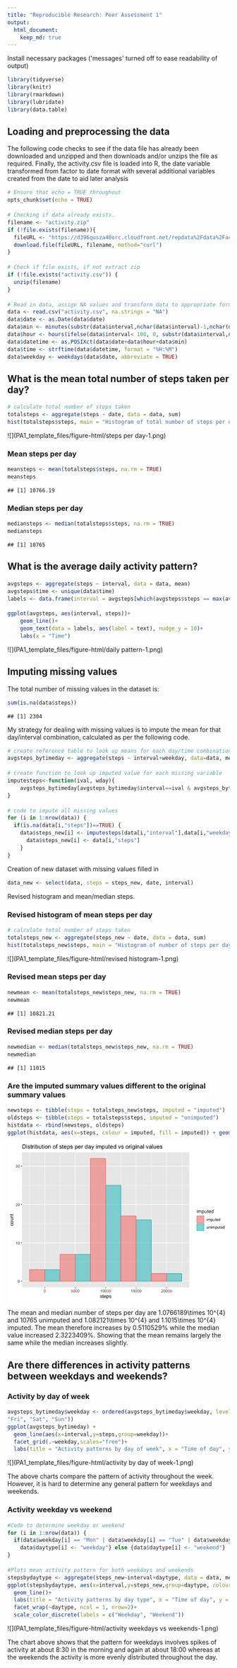 ```yaml
---
title: "Reproducible Research: Peer Assessment 1"
output: 
  html_document:
    keep_md: true
---
```

Install necessary packages ('messages' turned off to ease readability of output)

```r
library(tidyverse)
library(knitr)
library(rmarkdown)
library(lubridate)
library(data.table)
```

## Loading and preprocessing the data
The following code checks to see if the data file has already been downloaded and unzipped and then downloads and/or unzips the file as required. Finally, the activity.csv file is loaded into R, the date variable transformed from factor to date format with several additional variables created from the date to aid later analysis


```r
# Ensure that echo = TRUE throughout
opts_chunk$set(echo = TRUE)

# Checking if data already exists.
filename <- "activity.zip"
if (!file.exists(filename)){
  fileURL <- "https://d396qusza40orc.cloudfront.net/repdata%2Fdata%2Factivity.zip"
  download.file(fileURL, filename, method="curl")
}  

# Check if file exists, if not extract zip
if (!file.exists("activity.csv")) { 
  unzip(filename) 
}

# Read in data, assign NA values and transform data to appropriate format 
data <- read.csv("activity.csv", na.strings = "NA")
data$date <- as.Date(data$date)
data$min <- minutes(substr(data$interval,nchar(data$interval)-1,nchar(data$interval)))
data$hour <- hours(ifelse(data$interval< 100, 0, substr(data$interval,nchar(data$interval)-4,nchar(data$interval)-2)))
data$datetime <- as.POSIXct(data$date+data$hour+data$min)
data$time <- strftime(data$datetime, format = "%H:%M")
data$weekday <- weekdays(data$date, abbreviate = TRUE)
```

## What is the mean total number of steps taken per day?

```r
# calculate total number of steps taken
totalsteps <- aggregate(steps ~ date, data = data, sum)
hist(totalsteps$steps, main = "Histogram of total number of steps per day", xlab = "Number of steps")
```

![](PA1_template_files/figure-html/steps per day-1.png)<!-- -->

### Mean steps per day

```r
meansteps <- mean(totalsteps$steps, na.rm = TRUE)
meansteps
```

```
## [1] 10766.19
```
### Median steps per day

```r
mediansteps <- median(totalsteps$steps, na.rm = TRUE)
mediansteps
```

```
## [1] 10765
```
## What is the average daily activity pattern?

```r
avgsteps <- aggregate(steps ~ interval, data = data, mean)
avgsteps$time <- unique(data$time)
labels <- data.frame(interval = avgsteps[which(avgsteps$steps == max(avgsteps$steps)), "interval"]+1, steps = avgsteps[which(avgsteps$steps == max(avgsteps$steps)), "steps"],text = paste0("Highest Average Steps = ", signif(max(avgsteps$steps),digits = 4)," at ", avgsteps[which(avgsteps$steps == max(avgsteps$steps)), "time"]))

ggplot(avgsteps, aes(interval, steps))+
    geom_line()+
    geom_text(data = labels, aes(label = text), nudge_y = 10)+
    labs(x = "Time")
```

![](PA1_template_files/figure-html/daily pattern-1.png)<!-- -->

## Imputing missing values

The total number of missing values in the dataset is:

```r
sum(is.na(data$steps))
```

```
## [1] 2304
```

My strategy for dealing with missing values is to impute the mean for that day/interval combination, calculated as per the following code.

```r
# create reference table to look up means for each day/time combination
avgsteps_bytimeday <- aggregate(steps ~ interval+weekday, data=data, mean, na.rm = TRUE)

# create function to look up imputed value for each missing variable
imputesteps<-function(ival, wday){
    avgsteps_bytimeday[avgsteps_bytimeday$interval==ival & avgsteps_bytimeday$weekday == wday,]$steps
}

# code to impute all missing values
for (i in 1:nrow(data)) {
  if(is.na(data[i,"steps"])==TRUE) {
    data$steps_new[i] <- imputesteps(data[i,"interval"],data[i,"weekday"])} else {
      data$steps_new[i] <- data[i,"steps"]
    }
}
```

Creation of new dataset with missing values filled in

```r
data_new <- select(data, steps = steps_new, date, interval)
```


Revised histogram and mean/median steps.
### Revised histogram of mean steps per day

```r
# calculate total number of steps taken
totalsteps_new <- aggregate(steps_new ~ date, data = data, sum)
hist(totalsteps_new$steps, main = "Histogram of number of steps per day (imputed NAs)", xlab = "Number of steps")
```

![](PA1_template_files/figure-html/revised histogram-1.png)<!-- -->

### Revised mean steps per day

```r
newmean <- mean(totalsteps_new$steps_new, na.rm = TRUE)
newmean
```

```
## [1] 10821.21
```
### Revised median steps per day

```r
newmedian <- median(totalsteps_new$steps_new, na.rm = TRUE)
newmedian
```

```
## [1] 11015
```
### Are the imputed summary values different to the original summary values

```r
newsteps <- tibble(steps = totalsteps_new$steps, imputed = "imputed")
oldsteps <- tibble(steps = totalsteps$steps, imputed = "unimputed")
histdata <- rbind(newsteps, oldsteps)
ggplot(histdata, aes(x=steps, colour = imputed, fill = imputed)) + geom_histogram(binwidth = 5000, alpha = 0.5, position = "dodge") + labs(title = "Distribution of steps per day imputed vs original values")
```

![](PA1_template_files/figure-html/comparison-1.png)<!-- -->

The mean and median number of steps per day are 1.0766189\times 10^{4} and 10765 unimputed and 1.082121\times 10^{4} and 1.1015\times 10^{4} imputed. The mean therefore increases by 0.5110529% while the median value increased 2.3223409%. Showing that the mean remains largely the same while the median increases slightly.

## Are there differences in activity patterns between weekdays and weekends?
### Activity by day of week

```r
avgsteps_bytimeday$weekday <- ordered(avgsteps_bytimeday$weekday, levels=c("Mon", "Tue", "Wed", "Thu", 
"Fri", "Sat", "Sun"))
ggplot(avgsteps_bytimeday) +
  geom_line(aes(x=interval,y=steps,group=weekday))+
  facet_grid(.~weekday,scales="free")+
  labs(title = "Activity patterns by day of week", x = "Time of day", y = "Steps")
```

![](PA1_template_files/figure-html/activity by day of week-1.png)<!-- -->

The above charts compare the pattern of activity throughout the week. However, it is hard to determine any general pattern for weekdays and weekends.

### Activity weekday vs weekend

```r
#Code to determine weekday or weekend
for (i in 1:nrow(data)) {
  if(data$weekday[i] == "Mon" | data$weekday[i] == "Tue" | data$weekday[i] == "Wed" | data$weekday[i] == "Thu" | data$weekday[i] == "Fri") {
    data$daytype[i] <- "weekday"} else {data$daytype[i] <- "weekend"}
}

#Plots mean activity pattern for both weekdays and weekends
stepsbydaytype <- aggregate(steps_new~interval+daytype, data = data, mean)
ggplot(stepsbydaytype, aes(x=interval,y=steps_new,group=daytype, colour = daytype)) +
  geom_line()+
  labs(title = "Activity patterns by day type", x = "Time of day", y = "Steps", colour = "Day Type")+
  facet_wrap(~daytype, ncol = 1, nrow=2)+
  scale_color_discrete(labels = c("Weekday", "Weekend"))
```

![](PA1_template_files/figure-html/activity weekdays vs weekends-1.png)<!-- -->

The chart above shows that the pattern for weekdays involves spikes of activity at about 8:30 in the morning and again at about 18:00 whereas at the weekends the activity is more evenly distributed throughout the day.

